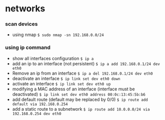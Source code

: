 # networks

### scan devices

* using nmap `$ sudo nmap -sn 192.168.0.0/24`

### using ip command

* show all interfaces configuration `$ ip a`
* add an ip to an interface \(not persistent\) `$ ip a add 192.168.0.1/24 dev eth0`
* Remove an ip from an interface `$ ip a del 192.168.0.1/24 dev eth0`
* deactivate an interface `$ ip link set dev eth0 down`
* activate an interface `$ ip link set dev eth0 up`
* modifying a MAC address of an interface \(interface must be deactivated\) `$ ip link set dev eth0 address 00:0c:13:45:5b:b6`
* add default route \(default may be replaced by 0/0\) `$ ip route add default via 192.168.0.254`
* add a static route to a subnetwork `$ ip route add 10.0.0.0/24 via 192.168.0.254 dev eth0`

